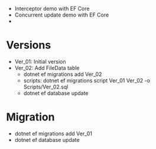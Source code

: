 ﻿- Interceptor demo with EF Core
- Concurrent update demo with EF Core
- 


# Versions
- Ver_01: Initial version
- Ver_02: Add FileData table
    + dotnet ef migrations add Ver_02
    + scripts: dotnet ef migrations script Ver_01 Ver_02 -o Scripts/Ver_02.sql
    + dotnet ef database update

# Migration
- dotnet ef migrations add Ver_01
- dotnet ef database update
